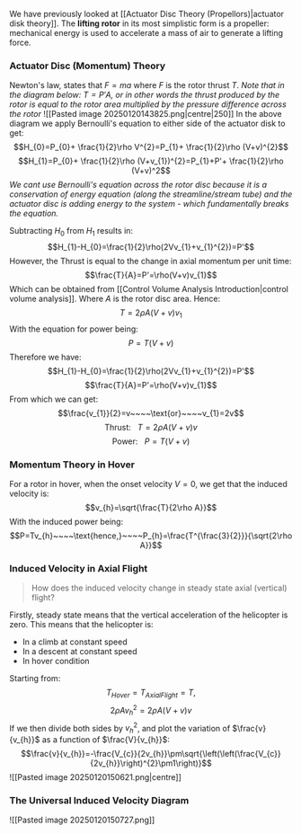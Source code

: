 We have previously looked at [[Actuator Disc Theory (Propellors)|actuator disk theory]].
The **lifting rotor** in its most simplistic form is a propeller: mechanical energy is used to accelerate a mass of air to generate a lifting force.
### Actuator Disc (Momentum) Theory
Newton's law, states that $F=ma$ where $F$ is the rotor thrust $T$.
*Note that in the diagram below: $T=P'A$, or in other words the thrust produced by the rotor is equal to the rotor area multiplied by the pressure difference across the rotor*
![[Pasted image 20250120143825.png|centre|250]]
In the above diagram we apply Bernoulli's equation to either side of the actuator disk to get:
$$H_{0}=P_{0}+ \frac{1}{2}\rho V^{2}=P_{1}+ \frac{1}{2}\rho (V+v)^{2}$$
$$H_{1}=P_{0}+ \frac{1}{2}\rho (V+v_{1})^{2}=P_{1}+P'+ \frac{1}{2}\rho (V+v)^2$$
*We cant use Bernoulli's equation across the rotor disc because it is a conservation of energy equation (along the streamline/stream tube) and the actuator disc is adding energy to the system - which fundamentally breaks the equation.*

Subtracting $H_{0}$ from $H_{1}$ results in:
$$H_{1}-H_{0}=\frac{1}{2}\rho(2Vv_{1}+v_{1}^{2})=P'$$
However, the Thrust is equal to the change in axial momentum per unit time:
$$\frac{T}{A}=P'=\rho(V+v)v_{1}$$
Which can be obtained from [[Control Volume Analysis Introduction|control volume analysis]]. Where $A$ is the rotor disc area.
Hence:
$$T=2\rho A(V+v)v_{1}$$
With the equation for power being:
$$P=T(V+v)$$
Therefore we have:
$$H_{1}-H_{0}=\frac{1}{2}\rho(2Vv_{1}+v_{1}^{2})=P'$$
$$\frac{T}{A}=P'=\rho(V+v)v_{1}$$
From which we can get:
$$\frac{v_{1}}{2}=v~~~~\text{or}~~~~v_{1}=2v$$
$$\text{Thrust:}~~~T=2\rho A(V+v)v$$
$$\text{Power:}~~~P=T(V+v)$$
### Momentum Theory in Hover
For a rotor in hover, when the onset velocity $V=0$, we get that the induced velocity is:
$$v_{h}=\sqrt{\frac{T}{2\rho A}}$$
With the induced power being:
$$P=Tv_{h}~~~~\text{hence,}~~~~P_{h}=\frac{T^{\frac{3}{2}}}{\sqrt{2\rho A}}$$
### Induced Velocity in Axial Flight
> How does the induced velocity change in steady state axial (vertical) flight?

Firstly, steady state means that the vertical acceleration of the helicopter is zero. This means that the helicopter is:
- In a climb at constant speed
- In a descent at constant speed
- In hover condition

Starting from:
$$T_{Hover}=T_{AxialFlight}=T,$$
$$2\rho Av_{h}^{2}=2\rho A(V+v)v$$
If we then divide both sides by $v_{h}^{2}$, and plot the variation of $\frac{v}{v_{h}}$ as a function of $\frac{V}{v_{h}}$:
$$\frac{v}{v_{h}}=-\frac{V_{c}}{2v_{h}}\pm\sqrt{\left(\left(\frac{V_{c}}{2v_{h}}\right)^{2}\pm1\right)}$$
![[Pasted image 20250120150621.png|centre]]
### The Universal Induced Velocity Diagram
![[Pasted image 20250120150727.png]]
